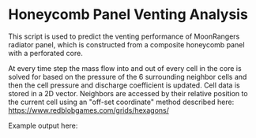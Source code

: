 # Honeycomb Panel Venting Analysis
This script is used to predict the venting performance of MoonRangers radiator panel, which is constructed from a composite honeycomb panel with a perforated core. 

At every time step the mass flow into and out of every cell in the core is solved for based on the pressure of the 6 surrounding neighbor cells and then the cell pressure and discharge coefficient is updated. Cell data is stored in a 2D vector. Neighbors are accessed by their relative position to the current cell using an "off-set coordinate" method described here: https://www.redblobgames.com/grids/hexagons/

Example output here:

